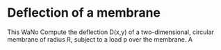 # Deflection of a membrane
This WaNo Compute the deflection D(x,y) of a two-dimensional, circular membrane of radius R, subject to a load p over the membrane.
A
